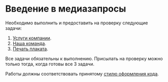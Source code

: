 # Введение в медиазапросы

Необходимо выполнить и предоставить на проверку следующие задачи:

1. [Услуги компании](./services/).
2. [Наша команда](./team/).
3. [Печать плаката](./print-poster/).

Все задачи обязательны к выполнению. Присылать на проверку можно только тогда, когда готовы все 3 задачи.

Работы должны соответствовать принятому [стилю оформления кода](https://github.com/netology-code/codestyle/tree/master/css).
